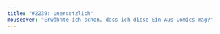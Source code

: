 ```yaml
---
title: "#2239: Unersetzlich"
mouseover: "Erwähnte ich schon, dass ich diese Ein-Aus-Comics mag?"
---
```


